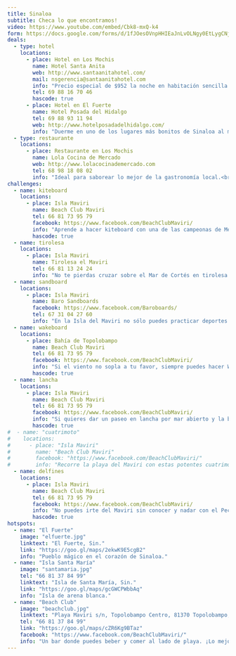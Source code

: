 ```yaml
---
title: Sinaloa
subtitle: Checa lo que encontramos!
video: https://www.youtube.com/embed/Cbk8-mxQ-k4
form: https://docs.google.com/forms/d/1fJOesOVnpHHIEaJnLvOLNgy0EtLygCNjtLQxaLJTPcE/viewform?embedded=true
deals:
  - type: hotel
    locations:
      - place: Hotel en Los Mochis
        name: Hotel Santa Anita
        web: http://www.santaanitahotel.com/
        mail: nsgerencia@santaanitahotel.com
        info: "Precio especial de $952 la noche en habitación sencilla o doble.<br>Reserva!"
        tel: 69 88 16 70 46
        hascode: true
      - place: Hotel en El Fuerte
        name: Hotel Posada del Hidalgo
        tel: 69 88 93 11 94
        web: http://www.hotelposadadelhidalgo.com/
        info: "Duerme en uno de los lugares más bonitos de Sinaloa al mejor precio!<br>Reserva!"
  - type: restaurante
    locations:
      - place: Restaurante en Los Mochis
        name: Lola Cocina de Mercado
        web: http://www.lolacocinademercado.com
        tel: 68 98 18 08 02
        info: "Ideal para saborear lo mejor de la gastronomía local.<br>Reserva!"
challenges:
  - name: kiteboard
    locations:
      - place: Isla Maviri
        name: Beach Club Maviri
        tel: 66 81 73 95 79
        facebook: https://www.facebook.com/BeachClubMaviri/
        info: "Aprende a hacer kiteboard con una de las campeonas de México.<br><b>10%</b> de descuento con Excapes!"
        hascode: true
  - name: tirolesa
    locations:
      - place: Isla Maviri
        name: Tirolesa el Maviri
        tel: 66 81 13 24 24
        info: "No te pierdas cruzar sobre el Mar de Cortés en tirolesa."
  - name: sandboard
    locations:
      - place: Isla Maviri
        name: Baro Sandboards
        facebook: https://www.facebook.com/Baroboards/
        tel: 67 31 04 27 60
        info: "En la Isla del Maviri no sólo puedes practicar deportes de agua, atrévete a probar también sobre la arena."
  - name: wakeboard
    locations:
      - place: Bahía de Topolobampo
        name: Beach Club Maviri
        tel: 66 81 73 95 79
        facebook: https://www.facebook.com/BeachClubMaviri/
        info: "Si el viento no sopla a tu favor, siempre puedes hacer Wakeboard!<br><b>10%</b> de descuento con Excapes!"
        hascode: true
  - name: lancha
    locations:
      - place: Isla Maviri
        name: Beach Club Maviri
        tel: 66 81 73 95 79
        facebook: https://www.facebook.com/BeachClubMaviri/
        info: "Si quieres dar un paseo en lancha por mar abierto y la bahía del Maviri contacta con Papanico y Julián Bojorquez.<br><b>10%</b> de descuento con Excapes!"
        hascode: true
#  - name: "cuatrimoto"
#    locations:
#      - place: "Isla Maviri"
#        name: "Beach Club Maviri"
#        facebook: "https://www.facebook.com/BeachClubMaviri/"
#        info: "Recorre la playa del Maviri con estas potentes cuatrimotos."
  - name: delfines
    locations:
      - place: Isla Maviri
        name: Beach Club Maviri
        tel: 66 81 73 95 79
        facebook: https://www.facebook.com/BeachClubMaviri/
        info: "No puedes irte del Maviri sin conocer y nadar con el Pechocho.<br><b>10%</b> de descuento con Excapes!"
        hascode: true
hotspots:
  - name: "El Fuerte"
    image: "elfuerte.jpg"
    linktext: "El Fuerte, Sin."
    link: "https://goo.gl/maps/2ekwK9E5cgB2"
    info: "Pueblo mágico en el corazón de Sinaloa."
  - name: "Isla Santa María"
    image: "santamaria.jpg"
    tel: "66 81 37 84 99"
    linktext: "Isla de Santa María, Sin."
    link: "https://goo.gl/maps/gcGWCPWbbAq"
    info: "Isla de arena blanca."
  - name: "Beach Club"
    image: "beachclub.jpg"
    linktext: "Playa Maviri s/n, Topolobampo Centro, 81370 Topolobampo, Sin."
    tel: "66 81 37 84 99"
    link: "https://goo.gl/maps/cZR6Kg9BTaz"
    facebook: "https://www.facebook.com/BeachClubMaviri/"
    info: "Un bar donde puedes beber y comer al lado de playa. ¡Lo mejor sus fiestas de noche!"
---
```

